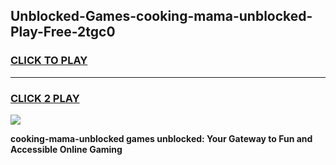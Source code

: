 
## Unblocked-Games-cooking-mama-unblocked-Play-Free-2tgc0
<h3>
<a href="https://premium76.site?title=cooking-mama-unblocked&ref=23A">CLICK TO PLAY</a></h3>
<hr>

<h3>
<a href="https://premium76.site?title=cooking-mama-unblocked&ref=23A">CLICK 2 PLAY</a>
  
</h3>

<a href="https://premium76.site?title=cooking-mama-unblocked&ref=23A"><img src="https://clearcache.store/games.png"></a>


**cooking-mama-unblocked games unblocked: Your Gateway to Fun and Accessible Online Gaming**

